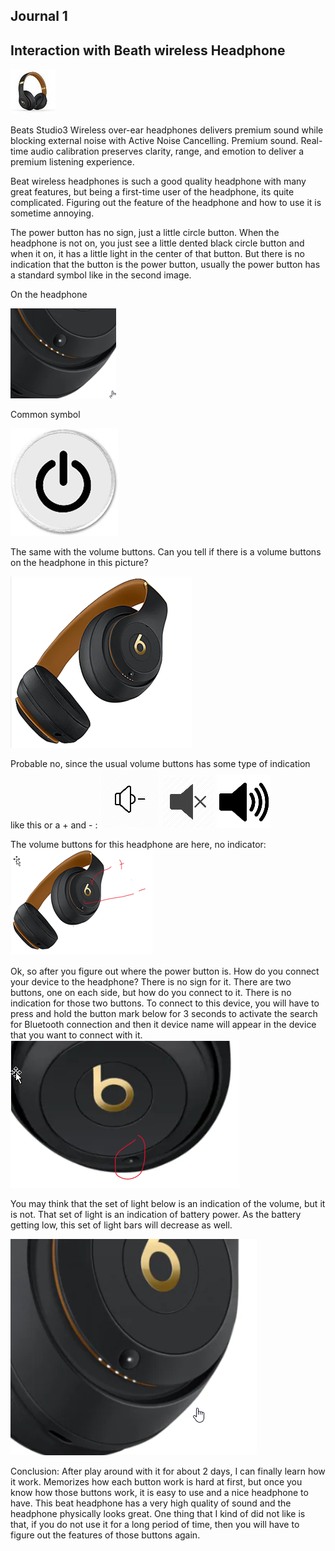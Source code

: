 
## Journal 1

## Interaction with Beath wireless Headphone 

![beat headphone 1.jpg](Picture1.jpg)

Beats Studio3 Wireless over-ear headphones delivers premium sound while blocking external noise with Active Noise Cancelling. Premium sound. Real-time audio calibration preserves clarity, range, and emotion to deliver a premium listening experience.

Beat wireless headphones is such a good quality headphone with many great features, but being a first-time user of the headphone, its quite complicated. Figuring out the feature of the headphone and how to use it is sometime annoying. 

The power button has no sign, just a little circle button. When the headphone is not on, you just see a little dented black circle button and when it on, it has a little light in the center of that button. But there is no indication that the button is the power button, usually the power button has a standard symbol like in the second image. 

On the headphone

![beat headphone 2.jpg](Picture2.png)

Common symbol

![beat headphone 3.jpg](Picture3.jpg)

The same with the volume buttons. Can you tell if there is a volume buttons on the headphone in this picture? 

![beat headphone 4.jpg](Picture4.png)

Probable no, since the usual volume buttons has some type of indication like this or a + and - : 
![beat headphone 5.jpg](Picture5.png)
![beat headphone 6.jpg](Picture6.png)
![beat headphone 7.jpg](Picture7.png)

The volume buttons for this headphone are here, no indicator: 
![beat headphone 8.jpg](Picture8.png)

Ok, so after you figure out where the power button is. How do you connect your device to the headphone? There is no sign for it. There are two buttons, one on each side, but how do you connect to it. There is no indication for those two buttons.  To connect to this device, you will have to press and hold the button mark below for 3 seconds to activate the search for Bluetooth connection and then it device name will appear in the device that you want to connect with it.  
![beat headphone 9.jpg](Picture9.png)

You may think that the set of light below is an indication of the volume, but it is not. That set of light is an indication of battery power. As the battery getting low, this set of light bars will decrease as well. 

![beat headphone 10.jpg](Picture10.png)

Conclusion:
After play around with it for about 2 days, I can finally learn how it work. Memorizes how each button work is hard at first, but once you know how those buttons work, it is easy to use and a nice headphone to have. This beat headphone has a very high quality of sound and the headphone physically looks great. One thing that I kind of did not like is that, if you do not use it for a long period of time, then you will have to figure out the features of those buttons again. 
